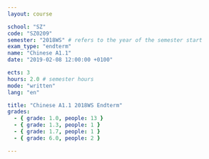 ```yaml
---
layout: course

school: "SZ"
code: "SZ0209"
semester: "2018WS" # refers to the year of the semester start
exam_type: "endterm"
name: "Chinese A1.1"
date: "2019-02-08 12:00:00 +0100"

ects: 3
hours: 2.0 # semester hours
mode: "written"
lang: "en"

title: "Chinese A1.1 2018WS Endterm"
grades:
  - { grade: 1.0, people: 13 }
  - { grade: 1.3, people: 1 }
  - { grade: 1.7, people: 1 }
  - { grade: 6.0, people: 2 }

---
```



